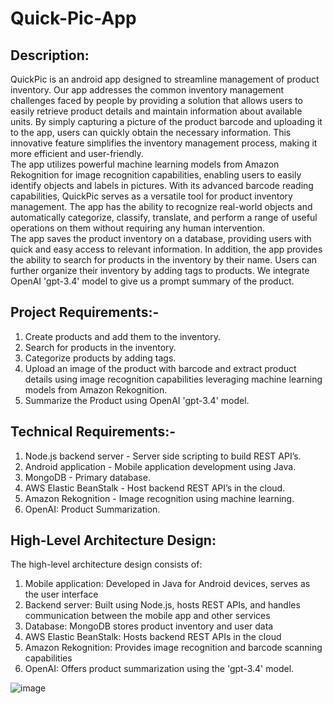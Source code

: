 # Quick-Pic-App

## Description:
QuickPic is an android app designed to streamline management of product inventory. Our app addresses the common inventory management challenges faced by people by providing a solution that allows users to easily retrieve product details and maintain information about available units. By simply capturing a picture of the product barcode and uploading it to the app, users can quickly obtain the necessary information. This innovative feature simplifies the inventory management process, making it more efficient and user-friendly.</br>
The app utilizes powerful machine learning models from Amazon Rekognition for image recognition capabilities, enabling users to easily identify objects and labels in pictures. With its advanced barcode reading capabilities, QuickPic serves as a versatile tool for product inventory management. The app has the ability to recognize real-world objects and automatically categorize, classify, translate, and perform a range of useful operations on them without requiring any human intervention.</br>
The app saves the product inventory on a database, providing users with quick and easy access to relevant information. In addition, the app provides the ability to search for products in the inventory by their name. Users can further organize their inventory by adding tags to products. We integrate OpenAI 'gpt-3.4' model to give us a prompt summary of the product.</br>

## Project Requirements:-
1.	Create products and add them to the inventory.
2.	Search for products in the inventory.
3.	Categorize products by adding tags.
4.	Upload an image of the product with barcode and extract product details using image recognition capabilities leveraging machine learning models from Amazon Rekognition.
5.	Summarize the Product using OpenAI 'gpt-3.4' model.

## Technical Requirements:-
1.	Node.js backend server - Server side scripting to build REST API’s.
2.	Android application - Mobile application development using Java.
3.	MongoDB - Primary database.
4.	AWS Elastic BeanStalk - Host backend REST API’s in the cloud.
5.	Amazon Rekognition - Image recognition using machine learning.
6.	OpenAI: Product Summarization.

## High-Level Architecture Design:
The high-level architecture design consists of:
1.	Mobile application: Developed in Java for Android devices, serves as the user interface
2.	Backend server: Built using Node.js, hosts REST APIs, and handles communication between the mobile app and other services
3.	Database: MongoDB stores product inventory and user data
4.	AWS Elastic BeanStalk: Hosts backend REST APIs in the cloud
5.	Amazon Rekognition: Provides image recognition and barcode scanning capabilities
6.	OpenAI: Offers product summarization using the 'gpt-3.4' model.

![image](https://github.com/Utsavrawar27/Quick-Pic-App/assets/40047632/0e04255e-e67a-4a5a-a18f-754fd5100652)
